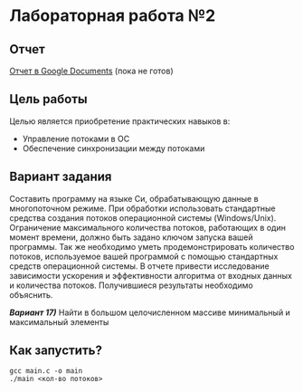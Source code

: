 # Лабораторная работа №2

## Отчет

[Отчет в Google Documents]() (пока не готов)

## Цель работы
Целью является приобретение практических навыков в:
+ Управление потоками в ОС
+ Обеспечение синхронизации между потоками

## Вариант задания

Составить программу на языке Си, обрабатывающую данные в многопоточном режиме. При обработки использовать стандартные средства создания потоков операционной системы (Windows/Unix). Ограничение максимального количества потоков, работающих в один момент времени, должно быть задано ключом запуска вашей программы.
Так же необходимо уметь продемонстрировать количество потоков, используемое вашей программой с помощью стандартных средств операционной системы.
В отчете привести исследование зависимости ускорения и эффективности алгоритма от входных данных и количества потоков. Получившиеся результаты необходимо объяснить.

***Вариант 17)***  Найти в большом целочисленном массиве минимальный и максимальный элементы

## Как запустить?

```shell
gcc main.c -o main
./main <кол-во потоков>
```
